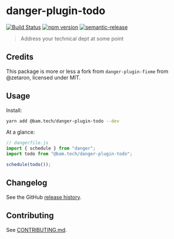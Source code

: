 # danger-plugin-todo

[![Build Status](https://travis-ci.org/tychota/danger-plugin-flow.svg?branch=master)](https://travis-ci.org/tychota/danger-plugin-flow)
[![npm version](https://badge.fury.io/js/danger-plugin-flow.svg)](https://badge.fury.io/js/danger-plugin-flow)
[![semantic-release](https://img.shields.io/badge/%20%20%F0%9F%93%A6%F0%9F%9A%80-semantic--release-e10079.svg)](https://github.com/semantic-release/semantic-release)

> Address your technical dept at some point

## Credits

This package is more or less a fork from `danger-plugin-fixme` from @zetaron, licensed under MIT.

## Usage

Install:

```sh
yarn add @bam.tech/danger-plugin-todo --dev
```

At a glance:

```js
// dangerfile.js
import { schedule } from "danger";
import todo from "@bam.tech/danger-plugin-todo";

schedule(todo());
```

## Changelog

See the GitHub [release history](https://github.com/tychota/taiichi/releases).

## Contributing

See [CONTRIBUTING.md](CONTRIBUTING.md).
